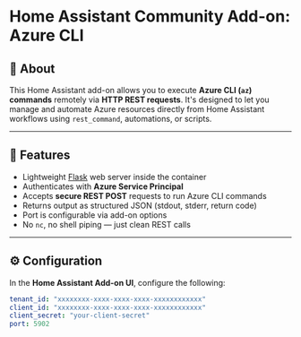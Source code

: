 # Home Assistant Community Add-on: Azure CLI

## 🔧 About

This Home Assistant add-on allows you to execute **Azure CLI (`az`) commands** remotely via **HTTP REST requests**. It's designed to let you manage and automate Azure resources directly from Home Assistant workflows using `rest_command`, automations, or scripts.

---

## 🚀 Features

- Lightweight [Flask](https://flask.palletsprojects.com/) web server inside the container
- Authenticates with **Azure Service Principal**
- Accepts **secure REST POST** requests to run Azure CLI commands
- Returns output as structured JSON (stdout, stderr, return code)
- Port is configurable via add-on options
- No `nc`, no shell piping — just clean REST calls

---

## ⚙️ Configuration

In the **Home Assistant Add-on UI**, configure the following:

```yaml
tenant_id: "xxxxxxxx-xxxx-xxxx-xxxx-xxxxxxxxxxxx"
client_id: "xxxxxxxx-xxxx-xxxx-xxxx-xxxxxxxxxxxx"
client_secret: "your-client-secret"
port: 5902
